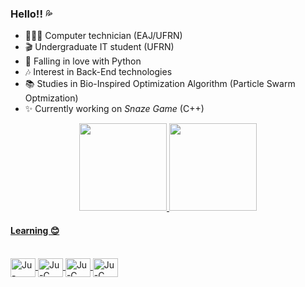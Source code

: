 ### Hello!! 💦
- 👩🏾‍🎓 Computer technician (EAJ/UFRN)
- 🎬 Undergraduate IT student (UFRN)
- 🌱 Falling in love with Python
- 🎶 Interest in Back-End technologies 
- 📚 Studies in Bio-Inspired Optimization Algorithm (Particle Swarm Optmization)
- ✨ Currently working on _Snaze Game_ (C++)

<div align="center">
  <a href="https://github.com/julianasantiago100">
  <img height="140em" src="https://github-readme-stats.vercel.app/api?username=julianasantiago100&show_icons=true&theme=dracula&include_all_commits=true&count_private=true"/>
  <img height="140em" src="https://github-readme-stats.vercel.app/api/top-langs/?username=julianasantiago100&layout=compact&langs_count=7&theme=dracula"/>
</div>

#### Learning 😊
  
  <div style="display: inline_block"><br>
  <img align="center" alt="Ju-Java" height="30" width="40" src="https://cdn.jsdelivr.net/gh/devicons/devicon/icons/java/java-original.svg">
  <img align="center" alt="Ju-C" height="30" width="40" src="https://cdn.jsdelivr.net/gh/devicons/devicon/icons/c/c-original.svg">
  <img align="center" alt="Ju-C" height="30" width="40" src="https://cdn.jsdelivr.net/gh/devicons/devicon/icons/python/python-original.svg">
  <img align="center" alt="Ju-C" height="30" width="40" src="https://cdn.jsdelivr.net/gh/devicons/devicon/icons/cplusplus/cplusplus-original.svg">
  </div>
  
 ##

